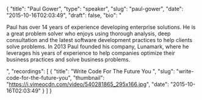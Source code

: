 {
  "title": "Paul Gower",
  "type": "speaker",
  "slug": "paul-gower",
  "date": "2015-10-16T02:03:49",
  "draft": false,
  "bio": "<p>Paul has over 14 years of experience developing enterprise solutions. He is a great problem solver who enjoys using thorough analysis, deep consultation and the latest software development practices to help clients solve problems. In 2013 Paul founded his company, Lunamark, where he leverages his years of experience to help companies optimize their business practices and solve business problems.</p>",
  "recordings": [
    {
      "title": "Write Code For The Future You ",
      "slug": "write-code-for-the-future-you",
      "thumbnail": "https://i.vimeocdn.com/video/540281865_295x166.jpg",
      "date": "2015-10-16T02:03:49"
    }
  ]
}